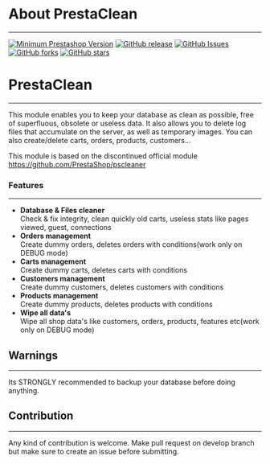 # About PrestaClean
--------

[![Minimum Prestashop Version](https://img.shields.io/badge/prestashop-%3E%3D%201.7.0-8892BF.svg?style=flat-square)](#)
[![GitHub release](https://img.shields.io/github/v/release/SpiriitLabs/prestaclean)](https://github.com/SpiriitLabs/prestaclean/releases)
[![GitHub Issues](https://img.shields.io/github/issues/SpiriitLabs/prestaclean)](https://github.com/SpiriitLabs/prestaclean/issues)
[![GitHub forks](https://img.shields.io/github/forks/SpiriitLabs/prestaclean)](https://github.com/SpiriitLabs/prestaclean/network)
[![GitHub stars](https://img.shields.io/github/stars/SpiriitLabs/prestaclean)](https://github.com/SpiriitLabs/prestaclean/stargazers)


# PrestaClean
--------

This module enables you to keep your database as clean as possible, free of superfluous, obsolete or useless data.
It also allows you to delete log files that accumulate on the server, as well as temporary images.
You can also create/delete carts, orders, products, customers...

This module is based on the discontinued official module https://github.com/PrestaShop/pscleaner

### Features
--------

- **Database & Files cleaner**<br>Check & fix integrity, clean quickly old carts, useless stats like pages viewed, guest, connections
- **Orders management**<br>Create dummy orders, deletes orders with conditions(work only on DEBUG mode)
- **Carts management**<br>Create dummy carts, deletes carts with conditions
- **Customers management**<br>Create dummy customers, deletes customers with conditions
- **Products management**<br>Create dummy products, deletes products with conditions
- **Wipe all data's**<br>Wipe all shop data's like customers, orders, products, features etc(work only on DEBUG mode)

## Warnings
--------

Its STRONGLY recommended to backup your database before doing anything.

## Contribution
--------

Any kind of contribution is welcome.
Make pull request on develop branch but make sure to create an issue before submitting.
